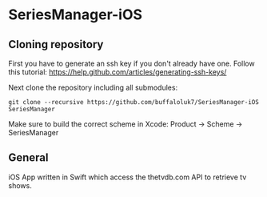 SeriesManager-iOS
=================

Cloning repository
------------------
First you have to generate an ssh key if you don't already have one. Follow this tutorial:
https://help.github.com/articles/generating-ssh-keys/

Next clone the repository including all submodules:
```
git clone --recursive https://github.com/buffaloluk7/SeriesManager-iOS SeriesManager
```
Make sure to build the correct scheme in Xcode: Product -> Scheme -> SeriesManager

General
-------
iOS App written in Swift which access the thetvdb.com API to retrieve tv shows.
